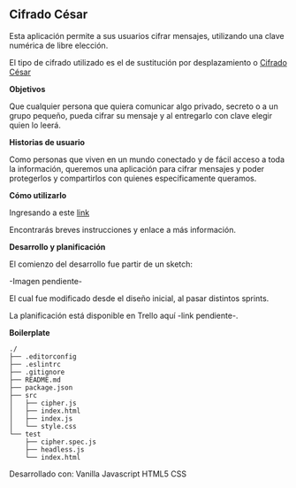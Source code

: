 ## **Cifrado César**

Esta aplicación permite a sus usuarios cifrar mensajes, utilizando una clave numérica de libre elección.

El tipo de cifrado utilizado es el de sustitución por desplazamiento o [Cifrado César](https://es.wikipedia.org/wiki/Cifrado_C%C3%A9sar)

**Objetivos**

Que cualquier persona que quiera comunicar algo privado, secreto o a un grupo pequeño, pueda cifrar su mensaje y al entregarlo con clave elegir quien lo leerá.

**Historias de usuario**

Como personas que viven en un mundo conectado y de fácil acceso a toda la información, queremos una aplicación para cifrar mensajes y poder protegerlos y compartirlos con quienes específicamente queramos.

**Cómo utilizarlo**

Ingresando a este [link](https://karmacode00.github.io/scl-2018-11-bc-core-cipher/)

Encontrarás breves instrucciones y enlace a más información.

**Desarrollo y planificación**

El comienzo del desarrollo fue  partir de un sketch:

-Imagen pendiente-

El cual fue modificado desde el diseño inicial, al pasar distintos sprints.

La planificación está disponible en Trello aquí -link pendiente-.

**Boilerplate**

```text
./
├── .editorconfig
├── .eslintrc
├── .gitignore
├── README.md
├── package.json
├── src
│   ├── cipher.js
│   ├── index.html
│   ├── index.js
│   └── style.css
└── test
    ├── cipher.spec.js
    ├── headless.js
    └── index.html
```
Desarrollado con:
Vanilla Javascript
HTML5
CSS

